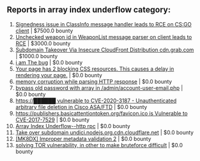 ## Reports in array index underflow category:
1. [Signedness issue in ClassInfo message handler leads to RCE on CS:GO client](https://hackerone.com/reports/876719) | $7500.0 bounty
2. [Unchecked weapon id in WeaponList message parser on client leads to RCE](https://hackerone.com/reports/513154) | $3000.0 bounty
3. [ Subdomain Takeover Via Insecure CloudFront Distribution cdn.grab.com](https://hackerone.com/reports/352869) | $1000.0 bounty
4. [i am The bug](https://hackerone.com/reports/284807) | $0.0 bounty
5. [Your page has 2 blocking CSS resources. This causes a delay in rendering your page.](https://hackerone.com/reports/365968) | $0.0 bounty
6. [memory corruption while parsing HTTP response](https://hackerone.com/reports/320222) | $0.0 bounty
7. [bypass old password with array in /admin/account-user-email.php](https://hackerone.com/reports/792895) | $0.0 bounty
8. [https://██████ vulnerable to CVE-2020-3187 - Unauthenticated arbitrary file deletion in Cisco ASA/FTD](https://hackerone.com/reports/987090) | $0.0 bounty
9. [https://publishers.basicattentiontoken.org/favicon.ico is Vulnerable to CVE-2017-7529](https://hackerone.com/reports/980856) | $0.0 bounty
10. [Array Index Underflow--http rpc](https://hackerone.com/reports/825091) | $0.0 bounty
11. [Take over subdomain undici.nodejs.org.cdn.cloudflare.net](https://hackerone.com/reports/1763817) | $0.0 bounty
12. [[MK8DX] Improper metadata validation 2](https://hackerone.com/reports/1812732) | $0.0 bounty
13. [solving TOR vulnerability, in other to make bruteforce difficult](https://hackerone.com/reports/268320) | $0.0 bounty